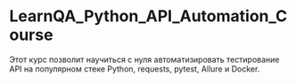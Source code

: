 # LearnQA_Python_API_Automation_Course
Этот курс позволит научиться с нуля автоматизировать тестирование API на популярном стеке Python, requests, pytest, Allure и Docker.
